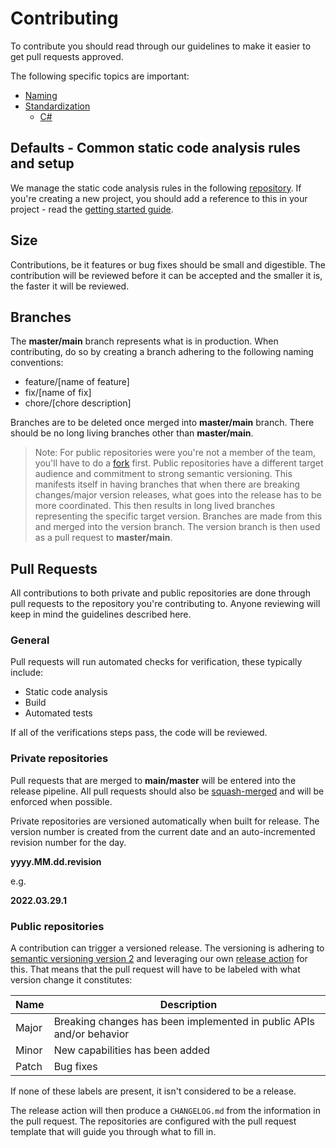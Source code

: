 # Contributing

To contribute you should read through our guidelines to make it easier to get pull requests
approved.

The following specific topics are important:

* [Naming](./naming.md)
* [Standardization](./standardization.md)
  * [C#](csharp.md)

## Defaults - Common static code analysis rules and setup

We manage the static code analysis rules in the following [repository](https://github.com/aksio-system/Defaults).
If you're creating a new project, you should add a reference to this in your project - read the [getting started guide](https://github.com/aksio-system/Defaults#getting-started).

## Size

Contributions, be it features or bug fixes should be small and digestible.
The contribution will be reviewed before it can be accepted and the smaller it is, the faster it will be reviewed.

## Branches

The **master/main** branch represents what is in production.
When contributing, do so by creating a branch adhering to the following naming conventions:

* feature/[name of feature]
* fix/[name of fix]
* chore/[chore description]

Branches are to be deleted once merged into **master/main** branch. There should be no long living branches other than **master/main**.

> Note:
> For public repositories were you're not a member of the team, you'll have to do a [fork](https://docs.github.com/en/get-started/quickstart/fork-a-repo) first.
> Public repositories have a different target audience and commitment to strong semantic versioning. This manifests itself in having branches that when there
> are breaking changes/major version releases, what goes into the release has to be more coordinated. This then results in long lived branches representing the
> specific target version. Branches are made from this and merged into the version branch. The version branch is then used
> as a pull request to **master/main**.

## Pull Requests

All contributions to both private and public repositories are done through pull requests to the repository you're contributing to.
Anyone reviewing will keep in mind the guidelines described here.

### General

Pull requests will run automated checks for verification, these typically include:

* Static code analysis
* Build
* Automated tests

If all of the verifications steps pass, the code will be reviewed.

### Private repositories

Pull requests that are merged to **main/master** will be entered into the release pipeline.
All pull requests should also be [squash-merged](https://docs.microsoft.com/en-us/azure/devops/repos/git/merging-with-squash?view=azure-devops) and will be enforced when possible.

Private repositories are versioned automatically when built for release.
The version number is created from the current date and an auto-incremented revision number for the day.

**yyyy.MM.dd.revision**

e.g.

**2022.03.29.1**

### Public repositories

A contribution can trigger a versioned release. The versioning is adhering to [semantic versioning version 2](https://semver.org)
and leveraging our own [release action](https://github.com/aksio-system/release-action) for this.
That means that the pull request will have to be labeled with what version change it constitutes:

| Name | Description |
| ---- | ----------- |
| Major | Breaking changes has been implemented in public APIs and/or behavior |
| Minor | New capabilities has been added |
| Patch | Bug fixes |

If none of these labels are present, it isn't considered to be a release.

The release action will then produce a `CHANGELOG.md` from the information in the pull request.
The repositories are configured with the pull request template that will guide you through what to fill in.
